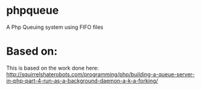 phpqueue
========
A Php Queuing system using FIFO files

Based on:
==
This is based on the work done here: http://squirrelshaterobots.com/programming/php/building-a-queue-server-in-php-part-4-run-as-a-background-daemon-a-k-a-forking/





